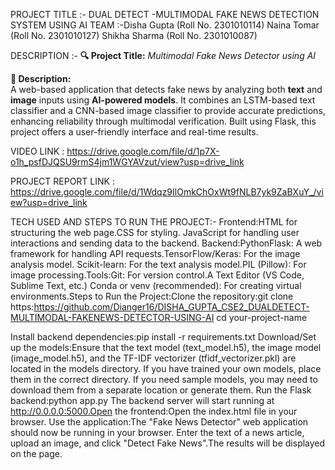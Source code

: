 PROJECT TITLE :- DUAL DETECT -MULTIMODAL FAKE NEWS DETECTION SYSTEM USING AI 
TEAM :-Disha Gupta (Roll No. 2301010114)
Naina Tomar (Roll No. 2301010127)
Shikha Sharma (Roll No. 2301010087)

DESCRIPTION :- **🔍 Project Title:** *Multimodal Fake News Detector using AI*

**📄 Description:**  
A web-based application that detects fake news by analyzing both **text** and **image** inputs using **AI-powered models**.
 It combines an LSTM-based text classifier and a CNN-based image classifier to provide accurate predictions, enhancing reliability through multimodal verification.
 Built using Flask, this project offers a user-friendly interface and real-time results.

VIDEO LINK : https://drive.google.com/file/d/1p7X-o1h_psfDJQSU9rmS4jm1WGYAVzut/view?usp=drive_link

PROJECT REPORT LINK : https://drive.google.com/file/d/1Wdqz9IlOmkChOxWt9fNLB7yk9ZaBXuY_/view?usp=drive_link

TECH USED AND STEPS TO RUN THE PROJECT:-
Frontend:HTML for structuring the web page.CSS for styling.
JavaScript for handling user interactions and sending data to the backend.
Backend:PythonFlask: A web framework for handling API requests.TensorFlow/Keras: For the image analysis model.
Scikit-learn: For the text analysis model.PIL (Pillow): For image processing.Tools:Git: For version control.A Text Editor (VS Code, Sublime Text, etc.)
Conda or venv (recommended): For creating virtual environments.Steps to Run the Project:Clone the repository:git clone https:https://github.com/Dianger16/DISHA_GUPTA_CSE2_DUALDETECT-MULTIMODAL-FAKENEWS-DETECTOR-USING-AI
cd your-project-name

Install backend dependencies:pip install -r requirements.txt
Download/Set up the models:Ensure that the text model (text_model.h5), the image model (image_model.h5), and the TF-IDF vectorizer (tfidf_vectorizer.pkl) are located in the models directory.
If you have trained your own models, place them in the correct directory.
  If you need sample models, you may need to download them from a separate location or generate them.
Run the Flask backend:python app.py
The backend server will start running at http://0.0.0.0:5000.Open the frontend:Open the index.html file in your browser.
Use the application:The "Fake News Detector" web application should now be running in your browser.
Enter the text of a news article, upload an image, and click "Detect Fake News".The results will be displayed on the page.


 
